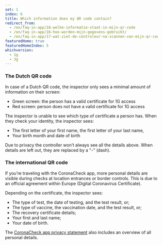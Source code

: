 ```yaml
---
set: 1
index: 6
title: Which information does my QR code contain?
redirect_from: 
  - /en/faq-in-app/18-welke-informatie-staat-in-mijn-qr-code
  - /en/faq-in-app/16-hoe-worden-mijn-gegevens-gebruikt/
  - /en/faq-in-app/17-wat-ziet-de-controleur-na-scannen-van-mijn-qr-code/
featuredHome: true
featuredHomeIndex: 5
whichversion:
  - 1g
  - 3g
---
```

### The Dutch QR code
In case of a Dutch QR code, the inspector only sees a minimal amount of information on their screen:

- Green screen: the person has a valid certificate for 1G access
- Red screen: person does not have a valid certificate for 1G access

The inspector is unable to see which type of certificate a person has. When they check your identity, the inspector sees:

- The first letter of your first name, the first letter of your last name,
- Your birth month and date of birth

Due to privacy the controller won’t always see all the details above. When details are left out, they are replaced by a "-" (dash).

### The international QR code
If you’re traveling with the CoronaCheck app, more personal details are visible during checks at location entrances or border controls. This is due to an official agreement within Europe (Digital Coronavirus Certificate). 

Depending on the certificate, the inspector sees:

- The type of test, the date of testing, and the test result, or;
- The type of vaccine, the vaccination date, and the test result, or;
- The recovery certificate details;
- Your first and last name;
- Your date of birth.

The [CoronaCheck app privacy statement](/en/privacy) also includes an overview of all personal details.
